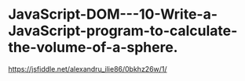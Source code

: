 # JavaScript-DOM---10-Write-a-JavaScript-program-to-calculate-the-volume-of-a-sphere.
https://jsfiddle.net/alexandru_ilie86/0bkhz26w/1/
